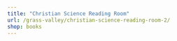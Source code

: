 ```yaml
---
title: "Christian Science Reading Room"
url: /grass-valley/christian-science-reading-room-2/
shop: books
---
```

